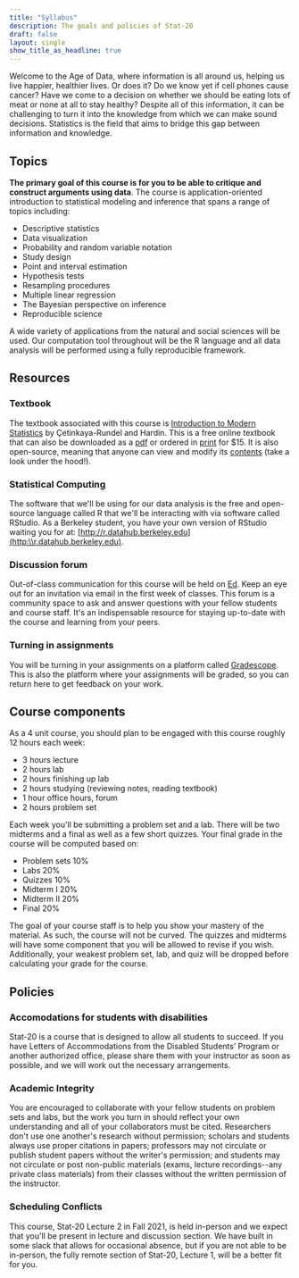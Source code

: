 ```yaml
---
title: "Syllabus"
description: The goals and policies of Stat-20
draft: false
layout: single
show_title_as_headline: true
---
```


Welcome to the Age of Data, where information is all around us, helping us live happier, healthier lives. Or does it? Do we know yet if cell phones cause cancer? Have we come to a decision on whether we should be eating lots of meat or none at all to stay healthy? Despite all of this information, it can be challenging to turn it into the knowledge from which we can make sound decisions. Statistics is the field that aims to bridge this gap between information and knowledge.

## Topics

**The primary goal of this course is for you to be able to critique and construct arguments using data**. The course is application-oriented introduction to statistical modeling and inference that spans a range of topics including:

- Descriptive statistics
- Data visualization
- Probability and random variable notation
- Study design
- Point and interval estimation
- Hypothesis tests
- Resampling procedures
- Multiple linear regression
- The Bayesian perspective on inference
- Reproducible science

A wide variety of applications from the natural and social sciences will be used. Our computation tool throughout will be the R language and all data analysis will be performed using a fully reproducible framework.


## Resources

### Textbook

The textbook associated with this course is [Introduction to Modern Statistics](https://openintro-ims.netlify.app/) by &#199;etinkaya-Rundel and Hardin. This is a free online textbook that can also be downloaded as a [pdf](https://leanpub.com/imstat) or ordered in [print](https://www.amazon.com/Introduction-Modern-Statistics-Mine-%C3%87etinkaya-Rundel/dp/1943450145/) for $15. It is also open-source, meaning that anyone can view and modify its [contents](https://github.com/openintrostat/ims/blob/master/index.Rmd) (take a look under the hood!).

### Statistical Computing

The software that we'll be using for our data analysis is the free and open-source language called R that we'll be interacting with via software called RStudio. As a Berkeley student, you have your own version of RStudio waiting you for at: [http://r.datahub.berkeley.edu](http:\\r.datahub.berkeley.edu).

### Discussion forum

Out-of-class communication for this course will be held on [Ed](https://edstem.org). Keep an eye out for an invitation via email in the first week of classes. This forum is a community space to ask and answer questions with your fellow students and course staff. It's an indispensable resource for staying up-to-date with the course and learning from your peers.

### Turning in assignments

You will be turning in your assignments on a platform called  [Gradescope](https://www.gradescope.com/). This is also the platform where your assignments will be graded, so you can return here to get feedback on your work.

## Course components

As a 4 unit course, you should plan to be engaged with this course roughly 12 hours each week:

- 3 hours lecture
- 2 hours lab
- 2 hours finishing up lab
- 2 hours studying (reviewing notes, reading textbook)
- 1 hour office hours, forum
- 2 hours problem set

Each week you'll be submitting a problem set and a lab. There will be two midterms and a final as well as a few short quizzes. Your final grade in the course will be computed based on:

- Problem sets 10%
- Labs 20%
- Quizzes 10%
- Midterm I 20%
- Midterm II 20%
- Final 20%

The goal of your course staff is to help you show your mastery of the material. As such, the course will not be curved. The quizzes and midterms will have some component that you will be allowed to revise if you wish. Additionally, your weakest problem set, lab, and quiz will be dropped before calculating your grade for the course.

## Policies

### Accomodations for students with disabilities

Stat-20 is a course that is designed to allow all students to succeed.  If you have Letters of Accommodations from the Disabled Students’ Program or another authorized office, please share them with your instructor as soon as possible, and we will work out the necessary arrangements.

### Academic Integrity

You are encouraged to collaborate with your fellow students on problem sets and labs, but the work you turn in should reflect your own understanding and all of your collaborators must be cited. Researchers don't use one another's research without permission; scholars and students always use proper citations in papers; professors may not circulate or publish student papers without the writer's permission; and students may not circulate or post non-public materials (exams, lecture recordings--any private class materials) from their classes without the written permission of the instructor.

### Scheduling Conflicts

This course, Stat-20 Lecture 2 in Fall 2021, is held in-person and we expect that you'll be present in lecture and discussion section. We have built in some slack that allows for occasional absence, but if you are not able to be in-person, the fully remote section of Stat-20, Lecture 1, will be a better fit for you.
